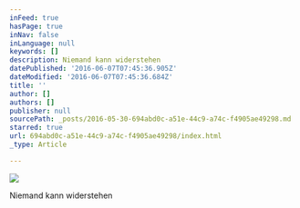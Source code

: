 ```yaml
---
inFeed: true
hasPage: true
inNav: false
inLanguage: null
keywords: []
description: Niemand kann widerstehen
datePublished: '2016-06-07T07:45:36.905Z'
dateModified: '2016-06-07T07:45:36.684Z'
title: ''
author: []
authors: []
publisher: null
sourcePath: _posts/2016-05-30-694abd0c-a51e-44c9-a74c-f4905ae49298.md
starred: true
url: 694abd0c-a51e-44c9-a74c-f4905ae49298/index.html
_type: Article

---
```

![](https://the-grid-user-content.s3-us-west-2.amazonaws.com/658c3d8d-2113-45bf-b008-6beb2a030855.jpg)

Niemand kann widerstehen